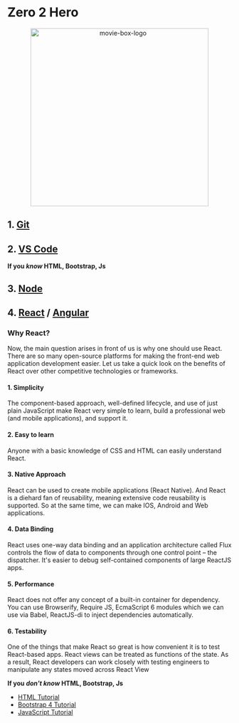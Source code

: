 # Zero 2 Hero

<p align="center">
<img alt="movie-box-logo" src="assets/img/guide.png" width="400">
</p>

## 1. [Git](./docs/git/git.md)

## 2. [VS Code](./docs/vscode.md)

__If you _know_ HTML, Bootstrap, Js__

## 3. [Node](./docs/node/node.md)

## 4. [React](./docs/node/react.md) / [Angular](./docs/node/angular.md)

### Why React?

Now, the main question arises in front of us is why one should use React. There are so many open-source platforms for making the front-end web application development easier. Let us take a quick look on the benefits of React over other competitive technologies or frameworks.

#### 1. Simplicity
 
The component-based approach, well-defined lifecycle, and use of just plain JavaScript make React very simple to learn, build a professional web (and mobile applications), and support it.
 
#### 2. Easy to learn
 
Anyone with a basic knowledge of CSS and HTML can easily understand React. 

#### 3. Native Approach
 
React can be used to create mobile applications (React Native). And React is a diehard fan of reusability, meaning extensive code reusability is supported. So at the same time, we can make IOS, Android and Web applications.
 
#### 4. Data Binding
 
React uses one-way data binding and an application architecture called Flux controls the flow of data to components through one control point – the dispatcher. It's easier to debug self-contained components of large ReactJS apps.
 
#### 5. Performance
 
React does not offer any concept of a built-in container for dependency. You can use Browserify, Require JS, EcmaScript 6 modules which we can use via Babel, ReactJS-di to inject dependencies automatically.
 
#### 6. Testability
 
One of the things that make React so great is how convenient it is to test React-based apps. React views can be treated as functions of the state. As a result, React developers can work closely with testing engineers to manipulate any states moved across React View


__If you _don't know_ HTML, Bootstrap, Js__

- [HTML Tutorial](https://www.w3schools.com/html/) <br/>
- [Bootstrap 4 Tutorial](https://www.w3schools.com/bootstrap4/) <br/>
- [JavaScript Tutorial](https://www.w3schools.com/js/DEFAULT.asp) <br/>
